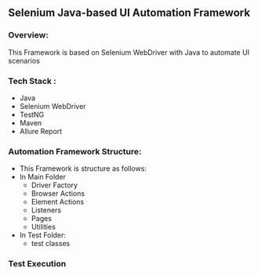 ## Selenium Java-based UI Automation Framework

### Overview:
This Framework is based on Selenium WebDriver with Java to automate UI scenarios

### Tech Stack :
- Java
- Selenium WebDriver
- TestNG
- Maven
- Allure Report

### Automation Framework Structure: 
- This Framework is structure as follows:
 - In Main Folder 
   - Driver Factory
   - Browser Actions
   - Element Actions
   - Listeners
   - Pages
   - Utilities
  - In Test Folder:
    - test classes

### Test Execution
